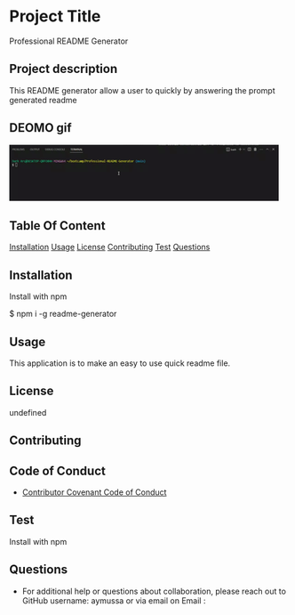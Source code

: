# Project Title
Professional README Generator 

## Project description
This README generator allow a user to quickly by answering the prompt generated readme


## DEOMO gif
![](https://github.com/Aymussa/Professional-README-Generator/blob/main/Demo/Demo%20gif.gif)


## Table Of Content
[Installation](#####Installation)
[Usage](#####usage)
[License](#####License)
[Contributing](#####Contributing)
[Test](#####Test)
[Questions](#####Questions)

## Installation
Install with npm

$ npm i -g readme-generator

## Usage
This application is to make an easy to use quick readme file.

## License 
undefined

## Contributing


## Code of Conduct
* [Contributor Covenant Code of Conduct](https://www.contributor-covenant.org/version/2/0/code_of_conduct/code_of_conduct.md)


## Test
Install with npm

## Questions
* For additional help or questions about collaboration, please reach out to
GitHub username:  aymussa
or via email on
Email : 

